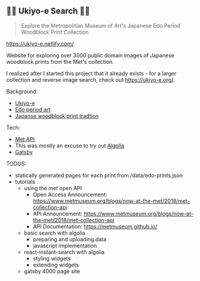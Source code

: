 ## 🌊🌊 Ukiyo-e Search 🌊🌊

> Explore the Metropolitian Museum of Art's Japanese Edo Period Woodblock Print Collection

https://ukiyo-e.netlify.com/

Website for exploring over 3000 public domain images of Japanese woodblock prints from the Met's collection.

I realized after I started this project that it already exists - for a larger collection and reverse image search, check out https://ukiyo-e.org/.

Background:

- [Ukiyo-e](https://www.metmuseum.org/toah/hd/plea/hd_plea.htm)
- [Edo period art](https://www.metmuseum.org/toah/hd/edop/hd_edop.htm)
- [Japanse woodblock print tradtion](https://www.metmuseum.org/toah/hd/ukiy/hd_ukiy.htm)

Tech:

- [Met API](https://metmuseum.github.io/)
- This was mostly an excuse to try out [Algolia](https://www.algolia.com/)
- [Gatsby](https://www.gatsbyjs.org/)

TODOS:

- statically generated pages for each print from /data/edo-prints.json
- tutorials
  - using the met open API
    - Open Access Announcement: https://www.metmuseum.org/blogs/now-at-the-met/2018/met-collection-api
    - API Announcement: https://www.metmuseum.org/blogs/now-at-the-met/2018/met-collection-api
    - API Documentation: https://metmuseum.github.io/
  - basic search with algolia
    - preparing and uploading data
    - javascript implementation
  - react-instant-search with algolia
    - styling widgets
    - extending widgets
  - gatsby 4000 page site

